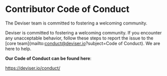# Contributor Code of Conduct

The Deviser team is committed to fostering a welcoming community.

Deviser is committed to fostering a welcoming community. If you encounter any unacceptable behavior, follow these steps to report the issue to the [core team](mailto:conduct@deviser.io?subject=Code of Conduct). We are here to help.

**Our Code of Conduct can be found here**:

https://deviser.io/conduct/